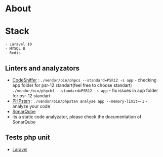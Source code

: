 # About

# Stack
    - Laravel 10
    - MYSQL 8
    - Redis 

## Linters and analyzators
- [CodeSniffer](https://github.com/squizlabs/PHP_CodeSniffer) : 
`./vendor/bin/phpcs --standard=PSR12 -s app` - checking app folder for psr-12 standart(feel free to choose standart)
`./vendor/bin/phpcbf --standard=PSR12 -s app` - fix issues in app folder for psr-12 standart
- [PHPstan](https://phpstan.org) :
  `./vendor/bin/phpstan analyse app --memory-limit=-1` - analyze your code
- [SonarQube](https://docs.sonarsource.com/sonarqube/latest/setup-and-upgrade/install-the-server/installing-sonarqube-from-docker/)
- its a static code analyzator, please check the documentation of SonarQube

## Tests php unit
- [Laravel](https://github.com/laravel/laravel)

